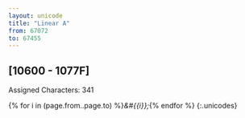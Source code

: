 ```yaml
---
layout: unicode
title: "Linear A"
from: 67072
to: 67455
---
```


## 	[10600 - 1077F]

Assigned Characters: 341

{% for i in (page.from..page.to) %}<i>&#{{i}};</i>{% endfor %}
{:.unicodes}
